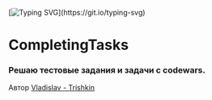 [![Typing SVG](https://readme-typing-svg.herokuapp.com?color=%2336BCF7&lines=Hi,+I'am+a+Python+developer.)](https://git.io/typing-svg)

# CompletingTasks
### Решаю тестовые задания и задачи с codewars.

Автор
[Vladislav - Trishkin](https://github.com/Trishkin32)